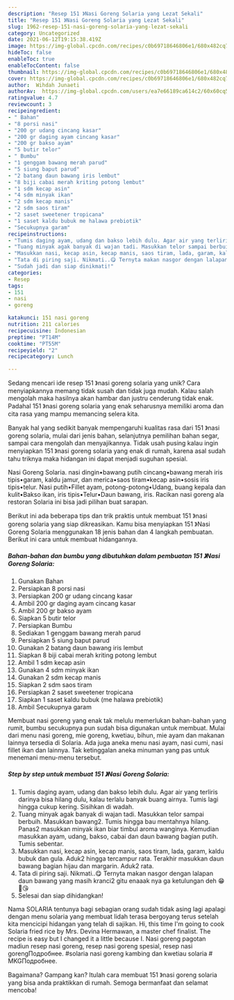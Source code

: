 ```yaml
---
description: "Resep 151 》Nasi Goreng Solaria yang Lezat Sekali"
title: "Resep 151 》Nasi Goreng Solaria yang Lezat Sekali"
slug: 1962-resep-151-nasi-goreng-solaria-yang-lezat-sekali
category: Uncategorized
date: 2021-06-12T19:15:38.419Z
image: https://img-global.cpcdn.com/recipes/c0b69718646806e1/680x482cq70/151-nasi-goreng-solaria-foto-resep-utama.jpg
hideToc: false
enableToc: true
enableTocContent: false
thumbnail: https://img-global.cpcdn.com/recipes/c0b69718646806e1/680x482cq70/151-nasi-goreng-solaria-foto-resep-utama.jpg
cover: https://img-global.cpcdn.com/recipes/c0b69718646806e1/680x482cq70/151-nasi-goreng-solaria-foto-resep-utama.jpg
author:  Wihdah Junaeti
authorAv:  https://img-global.cpcdn.com/users/ea7e66189ca614c2/60x60cq50/avatar.jpg
ratingvalue: 4.7
reviewcount: 3
recipeingredient:
- " Bahan"
- "8 porsi nasi"
- "200 gr udang cincang kasar"
- "200 gr daging ayam cincang kasar"
- "200 gr bakso ayam"
- "5 butir telor"
- " Bumbu"
- "1 genggam bawang merah parud"
- "5 siung baput parud"
- "2 batang daun bawang iris lembut"
- "8 biji cabai merah kriting potong lembut"
- "1 sdm kecap asin"
- "4 sdm minyak ikan"
- "2 sdm kecap manis"
- "2 sdm saos tiram"
- "2 saset sweetener tropicana"
- "1 saset kaldu bubuk me halawa prebiotik"
- "Secukupnya garam"
recipeinstructions:
- "Tumis daging ayam, udang dan bakso lebih dulu. Agar air yang terliris darinya bisa hilang dulu, kalau terlalu banyak buang airnya. Tumis lagi hingga cukup kering. Sisihkan di wadah."
- "Tuang minyak agak banyak di wajan tadi. Masukkan telor sampai berbuih. Masukkan bawang2. Tumis hingga bau mentahnya hilang. Panas2 masukkan minyak ikan biar timbul aroma wanginya. Kemudian masukkan ayam, udang, bakso, cabai dan daun bawang bagian putih. Tumis sebentar."
- "Masukkan nasi, kecap asin, kecap manis, saos tiram, lada, garam, kaldu bubuk dan gula. Aduk2 hingga tercampur rata. Terakhir masukkan daun bawang bagian hijau dan margarin. Aduk2 rata."
- "Tata di piring saji. Nikmati..😋 Ternyta makan nasgor dengan lalapan daun bawang yang masih kranci2 gitu enaaak nya ga ketulungan deh 😁🤭😘"
- "Sudah jadi dan siap dinikmati!"
categories:
- Resep
tags:
- 151
- nasi
- goreng

katakunci: 151 nasi goreng 
nutrition: 211 calories
recipecuisine: Indonesian
preptime: "PT14M"
cooktime: "PT55M"
recipeyield: "2"
recipecategory: Lunch

---
```



Sedang mencari ide resep 151 》nasi goreng solaria yang unik? Cara menyiapkannya memang tidak susah dan tidak juga mudah. Kalau salah mengolah maka hasilnya akan hambar dan justru cenderung tidak enak. Padahal 151 》nasi goreng solaria yang enak seharusnya memiliki aroma dan cita rasa yang mampu memancing selera kita.


Banyak hal yang sedikit banyak mempengaruhi kualitas rasa dari 151 》nasi goreng solaria, mulai dari jenis bahan, selanjutnya pemilihan bahan segar, sampai cara mengolah dan menyajikannya. Tidak usah pusing kalau ingin menyiapkan 151 》nasi goreng solaria yang enak di rumah, karena asal sudah tahu triknya maka hidangan ini dapat menjadi suguhan spesial.

Nasi Goreng Solaria. nasi dingin•bawang putih cincang•bawang merah iris tipis•garam, kaldu jamur, dan merica•saos tiram•kecap asin•sosis iris tipis•telur. Nasi putih•Fillet ayam, potong-potong•Udang, buang kepala dan kulit•Bakso ikan, iris tipis•Telur•Daun bawang, iris. Racikan nasi goreng ala restoran Solaria ini bisa jadi pilihan buat sarapan.


Berikut ini ada beberapa tips dan trik praktis untuk membuat 151 》nasi goreng solaria yang siap dikreasikan. Kamu bisa menyiapkan 151 》Nasi Goreng Solaria menggunakan 18 jenis bahan dan 4 langkah pembuatan. Berikut ini cara untuk membuat hidangannya.

<!--inarticleads1-->

##### Bahan-bahan dan bumbu yang dibutuhkan dalam pembuatan 151 》Nasi Goreng Solaria:

1. Gunakan  Bahan
1. Persiapkan 8 porsi nasi
1. Persiapkan 200 gr udang cincang kasar
1. Ambil 200 gr daging ayam cincang kasar
1. Ambil 200 gr bakso ayam
1. Siapkan 5 butir telor
1. Persiapkan  Bumbu
1. Sediakan 1 genggam bawang merah parud
1. Persiapkan 5 siung baput parud
1. Gunakan 2 batang daun bawang iris lembut
1. Siapkan 8 biji cabai merah kriting potong lembut
1. Ambil 1 sdm kecap asin
1. Gunakan 4 sdm minyak ikan
1. Gunakan 2 sdm kecap manis
1. Siapkan 2 sdm saos tiram
1. Persiapkan 2 saset sweetener tropicana
1. Siapkan 1 saset kaldu bubuk (me halawa prebiotik)
1. Ambil Secukupnya garam


Membuat nasi goreng yang enak tak melulu memerlukan bahan-bahan yang rumit, bumbu secukupnya pun sudah bisa digunakan untuk membuat. Mulai dari menu nasi goreng, mie goreng, kwetiau, bihun, mie ayam dan makanan lainnya tersedia di Solaria. Ada juga aneka menu nasi ayam, nasi cumi, nasi fillet ikan dan lainnya. Tak ketinggalan aneka minuman yang pas untuk menemani menu-menu tersebut. 

<!--inarticleads2-->

##### Step by step untuk membuat 151 》Nasi Goreng Solaria:

1. Tumis daging ayam, udang dan bakso lebih dulu. Agar air yang terliris darinya bisa hilang dulu, kalau terlalu banyak buang airnya. Tumis lagi hingga cukup kering. Sisihkan di wadah.
1. Tuang minyak agak banyak di wajan tadi. Masukkan telor sampai berbuih. Masukkan bawang2. Tumis hingga bau mentahnya hilang. Panas2 masukkan minyak ikan biar timbul aroma wanginya. Kemudian masukkan ayam, udang, bakso, cabai dan daun bawang bagian putih. Tumis sebentar.
1. Masukkan nasi, kecap asin, kecap manis, saos tiram, lada, garam, kaldu bubuk dan gula. Aduk2 hingga tercampur rata. Terakhir masukkan daun bawang bagian hijau dan margarin. Aduk2 rata.
1. Tata di piring saji. Nikmati..😋 Ternyta makan nasgor dengan lalapan daun bawang yang masih kranci2 gitu enaaak nya ga ketulungan deh 😁🤭😘
1. Selesai dan siap dihidangkan!

Nama SOLARIA tentunya bagi sebagian orang sudah tidak asing lagi apalagi dengan menu solaria yang membuat lidah terasa bergoyang terus setelah kita mencicipi hidangan yang telah di sajikan. Hi, this time I&#39;m going to cook Solaria fried rice by Mrs. Devina Hermawan, a master chef finalist. The recipe is easy but I changed it a little because I. Nasi goreng pagotan madiun resep nasi goreng, resep nasi goreng spesial, resep nasi gorengПодробнее. #solaria nasi goreng kambing dan kwetiau solaria # MKGПодробнее. 

Bagaimana? Gampang kan? Itulah cara membuat 151 》nasi goreng solaria yang bisa anda praktikkan di rumah. Semoga bermanfaat dan selamat mencoba!
